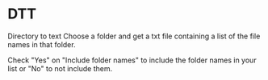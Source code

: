 # DTT
Directory to text
Choose a folder and get a txt file containing a list of the file names in that folder.

Check "Yes" on "Include folder names" to include the folder names in your list or "No" to not include them.
